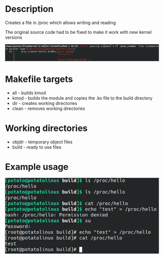 # Description

Creates a file in /proc which allows writing and reading

The original source code had to be fixed to make it work with new kernel versions

![1.png](img%2F1.png)

# Makefile targets

- all - builds kmod
- kmod - builds the module and copies the .ko file to the build directory
- dir - creates working directories
- clean - removes working directories

# Working directories

- objdir - temporary object files
- build - ready to use files

# Example usage

![2.png](img%2F2.png)